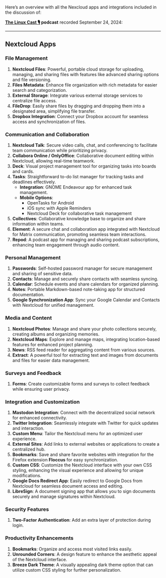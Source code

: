 Here’s an overview with all the Nexcloud apps and integrations included in the discussion of:

**[The Linux Cast 🎙️](https://www.youtube.com/watch?v=wIMengmlmhA) podcast** recorded September 24, 2024:

---

## **Nextcloud Apps**

### **File Management**
1. **Nextcloud Files**: Powerful, portable cloud storage for uploading, managing, and sharing files with features like advanced sharing options and file versioning.
2. **Files Metadata**: Enhance file organization with rich metadata for easier search and categorization.
3. **External Storage**: Integrate various external storage services to centralize file access.
4. **FileDrop**: Easily share files by dragging and dropping them into a designated area, simplifying file transfer.
5. **Dropbox Integration**: Connect your Dropbox account for seamless access and synchronization of files.

### **Communication and Collaboration**
1. **Nextcloud Talk**: Secure video calls, chat, and conferencing to facilitate team communication while prioritizing privacy.
2. **Collabora Online / OnlyOffice**: Collaborative document editing within Nextcloud, allowing real-time teamwork.
3. **Deck**: Visual project management tool for organizing tasks into boards and cards.
4. **Tasks**: Straightforward to-do list manager for tracking tasks and deadlines effectively.
   - **Integration**: GNOME Endeavour app for enhanced task management.
   - **Mobile Options**:
     - OpenTasks for Android
     - iOS sync with Apple Reminders
     - Nextcloud Deck for collaborative task management
5. **Collectives**: Collaborative knowledge base to organize and share information within teams.
6. **Element**: A secure chat and collaboration app integrated with Nextcloud for Matrix communication, promoting seamless team interactions.
7. **Repod**: A podcast app for managing and sharing podcast subscriptions, enhancing team engagement through audio content.

### **Personal Management**
1. **Passwords**: Self-hosted password manager for secure management and sharing of sensitive data.
2. **Contacts**: Manage and securely share contacts with seamless syncing.
3. **Calendar**: Schedule events and share calendars for organized planning.
4. **Notes**: Portable Markdown-based note-taking app for structured documentation.
5. **Google Synchronization App**: Sync your Google Calendar and Contacts with Nextcloud for unified management.

### **Media and Content**
1. **Nextcloud Photos**: Manage and share your photo collections securely, creating albums and organizing memories.
2. **Nextcloud Maps**: Explore and manage maps, integrating location-based features for enhanced project planning.
3. **News**: RSS feed reader for aggregating content from various sources.
4. **Extract**: A powerful tool for extracting text and images from documents and files for easier data management.

### **Surveys and Feedback**
1. **Forms**: Create customizable forms and surveys to collect feedback while ensuring user privacy.

### **Integration and Customization**
1. **Mastodon Integration**: Connect with the decentralized social network for enhanced connectivity.
2. **Twitter Integration**: Seamlessly integrate with Twitter for quick updates and interaction.
3. **Custom Menu**: Tailor the Nextcloud menu for an optimized user experience.
4. **External Sites**: Add links to external websites or applications to create a centralized hub.
5. **Bookmarks**: Save and share favorite websites with integration for the Firefox extension **Floccus** for easy synchronization.
6. **Custom CSS**: Customize the Nextcloud interface with your own CSS styling, enhancing the visual experience and allowing for unique modifications.
7. **Google Docs Redirect App**: Easily redirect to Google Docs from Nextcloud for seamless document access and editing.
8. **LibreSign**: A document signing app that allows you to sign documents securely and manage signatures within Nextcloud.

### **Security Features**
1. **Two-Factor Authentication**: Add an extra layer of protection during login.

### **Productivity Enhancements**
1. **Bookmarks**: Organize and access most visited links easily.
2. **Unrounded Corners**: A design feature to enhance the aesthetic appeal of the Nextcloud interface.
3. **Breeze Dark Theme**: A visually appealing dark theme option that can utilize custom CSS styling for further personalization.

